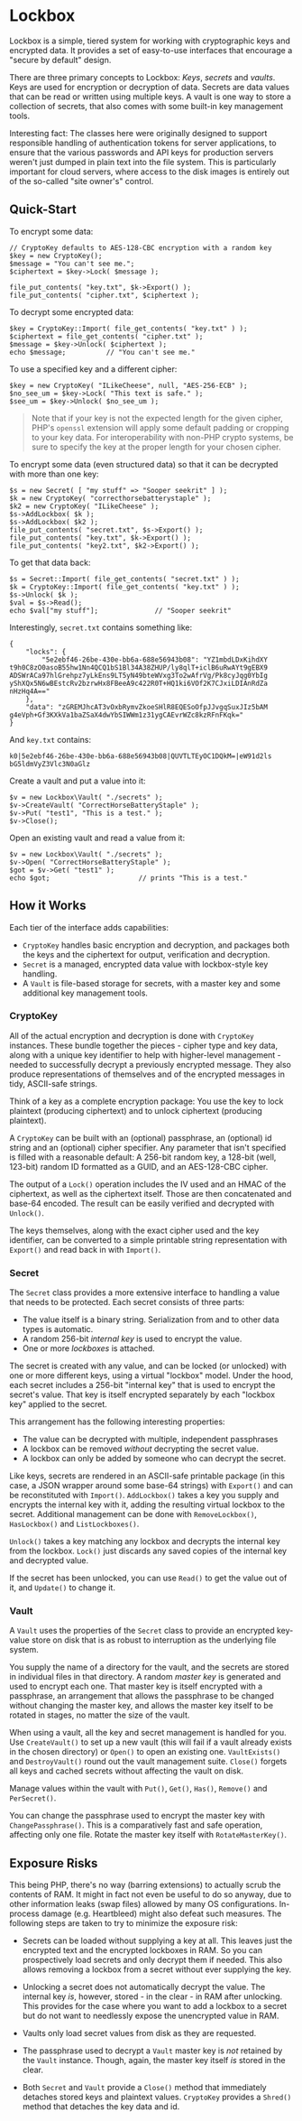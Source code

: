 # Lockbox

Lockbox is a simple, tiered system for working with cryptographic keys and 
encrypted data. It provides a set of easy-to-use interfaces that encourage
a "secure by default" design.

There are three primary concepts to Lockbox: *Keys*, *secrets* and *vaults*.
Keys are used for encryption or decryption of data. Secrets are data values 
that can be read or written using multiple keys. A vault is one way to store
a collection of secrets, that also comes with some built-in key management 
tools.

Interesting fact: The classes here were originally designed to support 
responsible handling of authentication tokens for server applications, to
ensure that the various passwords and API keys for production servers weren't 
just dumped in plain text into the file system. This is particularly important
for cloud servers, where access to the disk images is entirely out of the 
so-called "site owner's" control.

## Quick-Start

To encrypt some data:

	// CryptoKey defaults to AES-128-CBC encryption with a random key
	$key = new CryptoKey();
	$message = "You can't see me.";
	$ciphertext = $key->Lock( $message );

	file_put_contents( "key.txt", $k->Export() );
	file_put_contents( "cipher.txt", $ciphertext );

To decrypt some encrypted data:

	$key = CryptoKey::Import( file_get_contents( "key.txt" ) );
	$ciphertext = file_get_contents( "cipher.txt" );
	$message = $key->Unlock( $ciphertext );
	echo $message; 			// "You can't see me."

To use a specified key and a different cipher:

	$key = new CryptoKey( "ILikeCheese", null, "AES-256-ECB" );
	$no_see_um = $key->Lock( "This text is safe." );
	$see_um = $key->Unlock( $no_see_um );

> Note that if your key is not the expected length for the given cipher, PHP's
`openssl` extension will apply some default padding or cropping to your key
data. For interoperability with non-PHP crypto systems, be sure to specify the 
key at the proper length for your chosen cipher.

To encrypt some data (even structured data) so that it can be decrypted with 
more than one key:

	$s = new Secret( [ "my stuff" => "Sooper seekrit" ] );
	$k = new CryptoKey( "correcthorsebatterystaple" );
	$k2 = new CryptoKey( "ILikeCheese" );
	$s->AddLockbox( $k );
	$s->AddLockbox( $k2 );
	file_put_contents( "secret.txt", $s->Export() );
	file_put_contents( "key.txt", $k->Export() );
	file_put_contents( "key2.txt", $k2->Export() );

To get that data back:

	$s = Secret::Import( file_get_contents( "secret.txt" ) );
	$k = CryptoKey::Import( file_get_contents( "key.txt" ) );
	$s->Unlock( $k );
	$val = $s->Read();
	echo $val["my stuff"]; 				// "Sooper seekrit"

Interestingly, `secret.txt` contains something like:

	{
	    "locks": {
	        "5e2ebf46-26be-430e-bb6a-688e56943b08": "YZ1mbdLDxKihdXY
	t9h0C8zO0asoB55hw1Nn4QCQ1bS1Bl34A38ZHUP/ly8qlT+iclB6uRwAYt9gEBX9
	ADSWrACa97hlGrehpz7yLkEns9LT5yN49bteWVxg3To2wAfrVg/Pk8cyJqg0YbIg
	yShXQx5N6wBEstcRv2bzrwHx8FBeeA9c422R0T+HQ1ki6VOf2K7CJxiLDIAnRdZa
	nHzHq4A=="
	    },
	    "data": "zGREMJhcAT3vOxbRymvZkoeSHlR8EQESoOfpJJvgqSuxJIz5bAM
	g4eVph+Gf3KXkVa1baZSaX4dwYbSIWWm1z31ygCAEvrWZc8kzRFnFKqk="
	}

And `key.txt` contains:

	k0|5e2ebf46-26be-430e-bb6a-688e56943b08|QUVTLTEyOC1DQkM=|eW91d2ls
	bG5ldmVyZ3Vlc3N0aGlz

Create a vault and put a value into it:

	$v = new Lockbox\Vault( "./secrets" );
	$v->CreateVault( "CorrectHorseBatteryStaple" );
	$v->Put( "test1", "This is a test." );
	$v->Close();

Open an existing vault and read a value from it:

	$v = new Lockbox\Vault( "./secrets" );
	$v->Open( "CorrectHorseBatteryStaple" );
	$got = $v->Get( "test1" );
	echo $got;						// prints "This is a test."

## How it Works

Each tier of the interface adds capabilities:

  * `CryptoKey` handles basic encryption and decryption, and packages both the
    keys and the ciphertext for output, verification and decryption.
  * `Secret` is a managed, encrypted data value with lockbox-style key 
    handling.
  * A `Vault` is file-based storage for secrets, with a master key and some
    additional key management tools.

### CryptoKey

All of the actual encryption and decryption is done with `CryptoKey` instances. 
These bundle together the pieces - cipher type and key data, along with a 
unique key identifier to help with higher-level management - needed to 
successfully decrypt a previously encrypted message. They also produce 
representations of themselves and of the encrypted messages in tidy, 
ASCII-safe strings.

Think of a key as a complete encryption package: You use the key to lock 
plaintext (producing ciphertext) and to unlock ciphertext (producing plaintext).

A `CryptoKey` can be built with an (optional) passphrase, an (optional) id
string and an (optional) cipher specifier. Any parameter that isn't 
specified is filled with a reasonable default: A 256-bit random key, a 128-bit 
(well, 123-bit) random ID formatted as a GUID, and an AES-128-CBC cipher.

The output of a `Lock()` operation includes the IV used and an HMAC of the 
ciphertext, as well as the ciphertext itself. Those are then concatenated and 
base-64 encoded. The result can be easily verified and decrypted with 
`Unlock()`.

The keys themselves, along with the exact cipher used and the key identifier,
can be converted to a simple printable string representation with `Export()`
and read back in with `Import()`. 

### Secret

The `Secret` class provides a more extensive interface to handling a value that 
needs to be protected. Each secret consists of three parts:

  * The value itself is a binary string. Serialization from and to other data
    types is automatic.
  * A random 256-bit *internal key* is used to encrypt the value.
  * One or more *lockboxes* is attached.

The secret is created with any value, and can be locked (or unlocked) with one 
or more different keys, using a virtual "lockbox" 
model. Under the hood, each secret includes a 256-bit "internal key" that is 
used to encrypt the secret's value. That key is itself encrypted separately by 
each "lockbox key" applied to the secret.

This arrangement has the following interesting properties:

  * The value can be decrypted with multiple, independent passphrases
  * A lockbox can be removed *without* decrypting the secret value.
  * A lockbox can only be added by someone who can decrypt the secret.

Like keys, secrets are rendered in an ASCII-safe printable package (in this
case, a JSON wrapper around some base-64 strings) with `Export()` and can be
reconstituted with `Import()`. `AddLockbox()` takes a key you supply and 
encrypts the internal key with it, adding the resulting virtual lockbox to the
secret. Additional management can be done with `RemoveLockbox()`, 
`HasLockbox()` and `ListLockboxes()`. 

`Unlock()` takes a key matching any lockbox and decrypts the internal key from 
the lockbox. `Lock()` just discards any saved copies of the internal key and 
decrypted value. 

If the secret has been unlocked, you can use `Read()` to get the value out of 
it, and `Update()` to change it.

### Vault

A `Vault` uses the properties of the `Secret` class to provide an encrypted
key-value store on disk that is as robust to interruption as the underlying 
file system. 

You supply the name of a directory for the vault, and the secrets are stored in 
individual files in that directory. A random 
*master key* is generated and used to encrypt each one. That
master key is itself encrypted with a passphrase, an arrangement that allows the
passphrase to be changed without changing the master key, and allows the master
key itself to be rotated in stages, no matter the size of the vault.

When using a vault, all the key and secret management is handled for you. Use
`CreateVault()` to set up a new vault (this will fail if a vault already 
exists in the chosen directory) or `Open()` to open an existing one. 
`VaultExists()` and `DestroyVault()` round out the vault management suite.
`Close()` forgets all keys and cached secrets without affecting the vault
on disk.

Manage values within the vault with `Put()`, `Get()`, `Has()`, `Remove()` and
`PerSecret()`.

You can change the passphrase used to encrypt the master key with 
`ChangePassphrase()`. This is a comparatively fast and safe operation, affecting
only one file. Rotate the master key itself with `RotateMasterKey()`.

## Exposure Risks

This being PHP, there's no way (barring extensions) to actually scrub the 
contents of RAM. It might in fact not even be useful to do so anyway, due to 
other information leaks (swap files) allowed by many OS configurations. 
In-process damage (e.g. Heartbleed) might also defeat such measures. The 
following steps are taken to try to minimize the exposure risk:

  * Secrets can be loaded without supplying a key at all. This leaves just the
    encrypted text and the encrypted lockboxes in RAM. So you can prospectively
    load secrets and only decrypt them if needed. This also allows removing a
    lockbox from a secret without ever supplying the key.

  * Unlocking a secret does not automatically decrypt the value. The internal 
    key *is*, however, stored - in the clear - in RAM after unlocking. This 
    provides for the case where you want to add a lockbox to a secret but do
    not want to needlessly expose the unencrypted value in RAM.

  * Vaults only load secret values from disk as they are requested.

  * The passphrase used to decrypt a `Vault` master key is *not* retained by
    the `Vault` instance. Though, again, the master key itself *is* stored
    in the clear.

  * Both `Secret` and `Vault` provide a `Close()` method that immediately 
    detaches stored keys and plaintext values. `CryptoKey` provides a `Shred()`
    method that detaches the key data and id.

